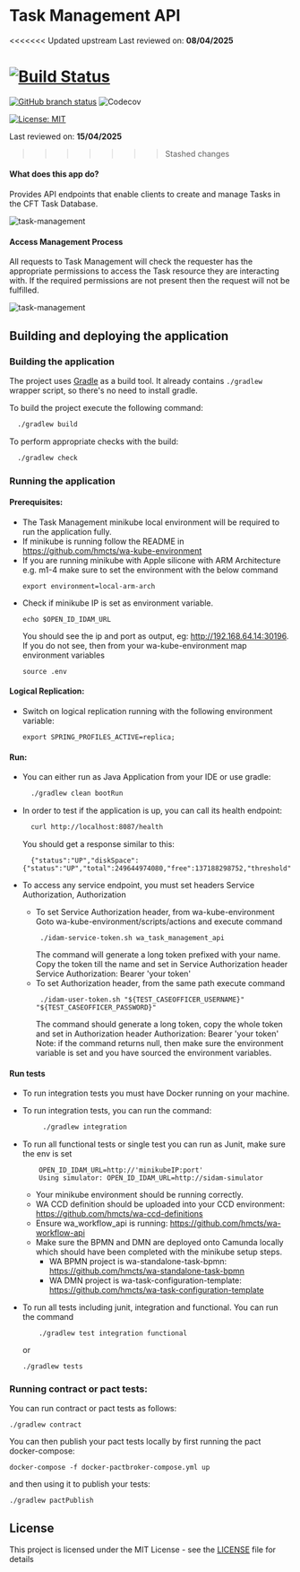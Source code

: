 # Task Management API

<<<<<<< Updated upstream
Last reviewed on: **08/04/2025**

[![Build Status](https://travis-ci.org/hmcts/wa-workflow-api.svg?branch=master)](https://travis-ci.org/hmcts/wa-task-management-api)
=======
[![GitHub branch status](https://img.shields.io/github/checks-status/hmcts/wa-task-management-api/master?label=Build%20Status)](https://github.com/hmcts/wa-task-management-api)
![Codecov](https://img.shields.io/codecov/c/github/hmcts/wa-task-management-api)

[![License: MIT](https://img.shields.io/github/license/hmcts/wa-task-management-api)](https://opensource.org/licenses/MIT)

Last reviewed on: **15/04/2025**
>>>>>>> Stashed changes

#### What does this app do?

Provides API endpoints that enable clients to create and manage Tasks in the CFT Task Database.

<!--
    Sequence Diagram Source:
    http://www.plantuml.com/plantuml/uml/lPLHQzim4CUVSv_Yo9vDdbT8QDfiOz2nGFi5BjB55hPEddHQLag_-vAORKxcCTgaqQF-Vtx7_MJmTLAAcdq3bRECwn1q5Nu0fDf9Iv4yfefis3WfKMFcWuI_PHR3-0IZUOnXSnkQ4771tDxNZpTDvkszqH1lGhGSkzHIh5VxwCwj-Su9_oSbKvSnPB5Tuzty_U9syH56C5fIL6TSIw9zHdz-ltDCsbHE6Pu1r6d3-42fnYyaLB9dKPmlFmDGra16tNTInY3G_i7Xs3IEHGjgs_5Xe5jKuJjKrt173KC-YwLYrVgYRKZN8Ven04odQ1fo7gTJWFw0OZP8nIjSVhr_kCB9BfqyEViysGC0Xll5R7XuZyHIEk4YSjA_gBWzaJL7mPIDuPJ-EQYO7Hh2xR7yM-Qmf9s0B2ShoF8s4h9SJeC9lcrO-HGFlnZd5T47Ny84fUHAESL3HpYxXGvx4GU9APeALu_ex0jCVFfm8E8r1Zh4e83-vhlBDrjxuxJ2_K-7bMDwtQTmnkS_NlpC3txDOhDlVW80
    See: https://plantuml.com/ docs for reference
-->

![task-management](task-management-api.png)

#### Access Management Process

All requests to Task Management will check the requester has the appropriate permissions to access the Task resource they are interacting with.
If the required permissions are not present then the request will not be fulfilled.

<!--
    Sequence Diagram Source:
    http://www.plantuml.com/plantuml/uml/XPBDRjGm4CVFdQUmojaF05ANfhlggKWL8EuJPpPhnVQOyQGBGhmxJWmgsHQHGmxp-t_CIBujYg9p373o0vaZi_Ry3Q1CFcKKZAQSSE2pJwDHcMb3wEjCoP7v0LUT29_t75ZCWIX_chxVXPdgt2dB7Sj0qkY0ClKhUl17Ul29_aFHJQFmd8QcUDEzFUmFzt05LuyewftFcBHblEpVQ2wIpYUl13y1r6iWyndBP3vWmf4Y9JNMTCvHAMssZ01mLaQd_WcL32V8p-dcsWLVHHPplZPOZ0jRh3NVnfRVT7xLQTpgC5hXG1PByMDQfCKMaYVlQDNZXTvXh2UXxNEqEQ0UMM9Re2h11RlJQDwPJBAGvShEgUS4eD7kS64ZwSTQsJqtWf3EaeninytZ_fYMi2ye7lj01KpzVjjq0nPJM-A4PSyYvFIH9FeQpAcy1y2WhxERc_RegjlkZCFNB_ch6TV9dcCEfBHMruL3jLqI2eN-LNh42b-QxrbwFmoKgZiDS5j_Smo_0000
    See: https://plantuml.com/ docs for reference
-->

![task-management](access-management-process.png)

## Building and deploying the application

### Building the application

The project uses [Gradle](https://gradle.org) as a build tool. It already contains
`./gradlew` wrapper script, so there's no need to install gradle.

To build the project execute the following command:

```bash
  ./gradlew build
```

To perform appropriate checks with the build:

```bash
  ./gradlew check
```

### Running the application

#### Prerequisites:
- The Task Management minikube local environment will be required to run the application fully.
- If minikube is running follow the README in https://github.com/hmcts/wa-kube-environment
- If you are running minikube with Apple silicone with ARM Architecture e.g. m1-4 make sure to set the environment with the below command
   ```
   export environment=local-arm-arch
   ```
- Check if minikube IP is set as environment variable.
    ```
    echo $OPEN_ID_IDAM_URL
    ```
  You should see the ip and port as output, eg: http://192.168.64.14:30196.
  If you do not see, then from your wa-kube-environment map environment variables
    ```
    source .env
    ```

#### Logical Replication:
- Switch on logical replication running with the following environment variable:
     ```
     export SPRING_PROFILES_ACTIVE=replica;
     ```

#### Run:

- You can either run as Java Application from your IDE or use gradle:

    ```bash
      ./gradlew clean bootRun
    ```

- In order to test if the application is up, you can call its health endpoint:

    ```bash
      curl http://localhost:8087/health
    ```

  You should get a response similar to this:

    ```
      {"status":"UP","diskSpace":{"status":"UP","total":249644974080,"free":137188298752,"threshold":10485760}}
    ```

- To access any service endpoint, you must set headers Service Authorization, Authorization
    - To set Service Authorization header, from wa-kube-environment Goto wa-kube-environment/scripts/actions
      and execute command
       ```
        ./idam-service-token.sh wa_task_management_api
       ```
      The command will generate a long token prefixed with your name. Copy the token till the name and set in Service
      Authorization header
      Service Authorization: Bearer 'your token'
    - To set Authorization header, from the same path execute command
       ```
        ./idam-user-token.sh "${TEST_CASEOFFICER_USERNAME}" "${TEST_CASEOFFICER_PASSWORD}"
       ```
      The command should generate a long token, copy the whole token and set in Authorization header
      Authorization: Bearer 'your token'
      Note: if the command returns null, then make sure the environment variable is set and
      you have sourced the environment variables.


#### Run tests
- To run integration tests you must have Docker running on your machine.
- To run integration tests, you can run the command:
  ```bash
       ./gradlew integration
  ```

- To run all functional tests or single test you can run as Junit, make sure the env is set
    ```
        OPEN_ID_IDAM_URL=http://'minikubeIP:port'
        Using simulator: OPEN_ID_IDAM_URL=http://sidam-simulator
    ```
  - Your minikube environment should be running correctly.
  - WA CCD definition should be uploaded into your CCD environment: https://github.com/hmcts/wa-ccd-definitions
  - Ensure wa_workflow_api is running: https://github.com/hmcts/wa-workflow-api
  - Make sure the BPMN and DMN are deployed onto Camunda locally which should have been completed with the minikube setup steps.
    - WA BPMN project is wa-standalone-task-bpmn: https://github.com/hmcts/wa-standalone-task-bpmn
    - WA DMN project is wa-task-configuration-template: https://github.com/hmcts/wa-task-configuration-template

- To run all tests including junit, integration and functional. You can run the command
   ```
       ./gradlew test integration functional
   ```
  or
  ```
  ./gradlew tests
  ```

### Running contract or pact tests:

You can run contract or pact tests as follows:

```
./gradlew contract
```

You can then publish your pact tests locally by first running the pact docker-compose:

```
docker-compose -f docker-pactbroker-compose.yml up

```

and then using it to publish your tests:

```
./gradlew pactPublish
```

## License

This project is licensed under the MIT License - see the [LICENSE](LICENSE) file for details
